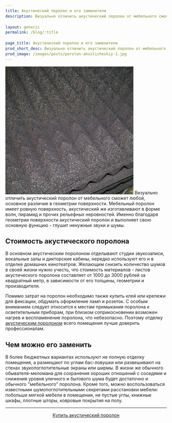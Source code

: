 ```yaml
---
title: Акустический поролон и его заменители
description: Визуально отличить акустический поролон от мебельного сможет любой, основное различие в геометрии поверхности. Мебельный поролон имеет ровную поверхность, акустический же изготавливают в форме волн, пирамид и прочих рельефных неровностей.

layout: generic
permalink: /blog/:title

page_title: Акустический поролон и его заменители
prod_short_desc: Визуально отличить акустический поролон от мебельного сможет любой, основное различие в геометрии поверхности.
prod_image: /images/posts/porolon-akusticheskiy-1.jpg
---
```

<img class="image right" src="/images/posts/porolon-akusticheskiy-3.jpg"/>
Визуально отличить акустический поролон от мебельного сможет любой, основное различие в геометрии поверхности. Мебельный поролон имеет ровную поверхность, акустический же изготавливают в форме волн, пирамид и прочих рельефных неровностей. Именно благодаря геометрии поверхности акустический поролон и выполняет свою основную функцию - глушит ненужные звуки и шумы. 

## Стоимость акустического поролона

В основном акустическим поролоном отделывают студии звукозаписи, вокальные залы и дикторские кабины, нередко используют его и в отделке домашних кинотеатров. Желающим снизить количество шумов в своей жизни нужно учесть, что стоимость материалов - листов акустического поролона составляет от 1000 до 3000 рублей за квадратный метр, в зависимости от его толщины, геометрии и производителя.

Помимо затрат на поролон необходимо также купить клей или крепежи для фиксации, обдумать оформление ламп и розеток. С особым вниманием следует относится к местам примыкания поролона к осветительным приборам, при близком соприкосновении возможен нагрев и воспламенение поролона, что небезопасно. Поэтому отделку [акустическим поролоном](/catalog/porolon/porolon-akusticheskiy) всего помещения лучше доверить профессионалам.

## Чем можно его заменить

В более бюджетных вариантах используют не полную отделку помещения, а размещают по углам бас-ловушки или развешивают на стенах звукопоглотительные экраны или ширмы. В жизни же обычного обывателя-меломана для сохранения хороших отношений с соседями и снижения уровня уличного и бытового шума будет достаточно и обычного "мебельного" поролона. Кроме того, можно воспользоваться известными шумопоглотительными секретами расстановки мебели: побольше мягкой мебели в помещении, не пустые углы, книжные шкафы, плотные шторы, ковровые покрытия на полу.

---
<p style="text-align:center"><a class="button alt" href="/catalog/porolon/porolon-akusticheskiy">Купить акустический поролон</a></p>